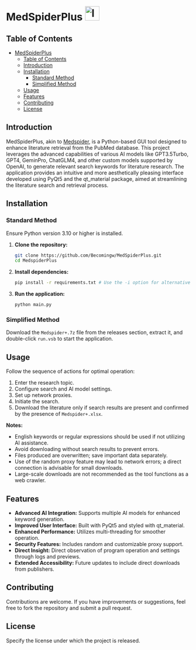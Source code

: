 # MedSpiderPlus <img src="https://image-1307946721.cos.ap-shanghai.myqcloud.com/logo.png" alt="logo" width=39;/>


## Table of Contents

- [MedSpiderPlus ](#medspiderplus-)
  - [Table of Contents](#table-of-contents)
  - [Introduction](#introduction)
  - [Installation](#installation)
    - [Standard Method](#standard-method)
    - [Simplified Method](#simplified-method)
  - [Usage](#usage)
  - [Features](#features)
  - [Contributing](#contributing)
  - [License](#license)

## Introduction

MedSpiderPlus, akin to [Medspider](https://github.com/Becomingw/Med-Spider), is a Python-based GUI tool designed to enhance literature retrieval from the PubMed database. This project leverages the advanced capabilities of various AI models like GPT3.5Turbo, GPT4, GeminPro, ChatGLM4, and other custom models supported by OpenAI, to generate relevant search keywords for literature research. The application provides an intuitive and more aesthetically pleasing interface developed using PyQt5 and the qt_material package, aimed at streamlining the literature search and retrieval process.

## Installation

### Standard Method

Ensure Python version 3.10 or higher is installed.

1. **Clone the repository:**

   ```bash
   git clone https://github.com/Becomingw/MedSpiderPlus.git
   cd MedspiderPlus
   ```

2. **Install dependencies:**

   ```bash
   pip install -r requirements.txt # Use the -i option for alternative indexes like Tsinghua
   ```

3. **Run the application:**

   ```bash
   python main.py
   ```

### Simplified Method

Download the `Medspider+.7z` file from the releases section, extract it, and double-click `run.vsb` to start the application.

## Usage

Follow the sequence of actions for optimal operation:

1. Enter the research topic.
2. Configure search and AI model settings.
3. Set up network proxies.
4. Initiate the search.
5. Download the literature only if search results are present and confirmed by the presence of `Medspider+.xlsx`.

**Notes:**

- English keywords or regular expressions should be used if not utilizing AI assistance.
- Avoid downloading without search results to prevent errors.
- Files produced are overwritten; save important data separately.
- Use of the random proxy feature may lead to network errors; a direct connection is advisable for small downloads.
- Large-scale downloads are not recommended as the tool functions as a web crawler.

## Features

- **Advanced AI Integration:** Supports multiple AI models for enhanced keyword generation.
- **Improved User Interface:** Built with PyQt5 and styled with qt_material.
- **Enhanced Performance:** Utilizes multi-threading for smoother operation.
- **Security Features:** Includes random and customizable proxy support.
- **Direct Insight:** Direct observation of program operation and settings through logs and previews.
- **Extended Accessibility:** Future updates to include direct downloads from publishers.

## Contributing

Contributions are welcome. If you have improvements or suggestions, feel free to fork the repository and submit a pull request.

## License

Specify the license under which the project is released.